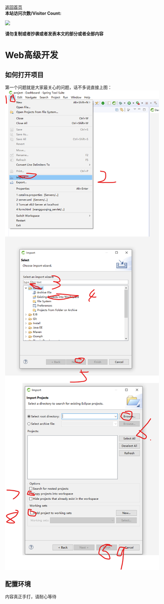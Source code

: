 [返回首页](README.md)     
**本站访问次数/Visitor Count:**

<a href="https://count.getloli.com/"><img src="https://count.getloli.com/get/@:2356360027"></a>

**请勿复制或者抄袭或者发表本文的部分或者全部内容**  
# Web高级开发  

## 如何打开项目
第一个问题就是大家最关心的问题，话不多说直接上图：
<img src="jpg/1.png" alt="图片或logo" title="logo" width="600" hight="100" align="center" valign="center" />
<img src="jpg/2.png" alt="图片或logo" title="logo" width="600" hight="100" align="center" valign="center" />
<img src="jpg/3.png" alt="图片或logo" title="logo" width="600" hight="100" align="center" valign="center" />


## 配置环境



内容真正手打，请耐心等待